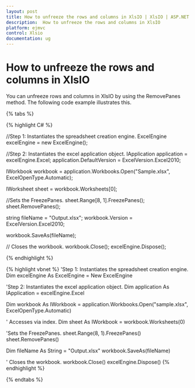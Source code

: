 ```yaml
---
layout: post
title: How to unfreeze the rows and columns in XlsIO | XlsIO | ASP.NET MVC | Syncfusion
description:  How to unfreeze the rows and columns in XlsIO
platform: ejmvc
control: Xlsio
documentation: ug
---
```


# How to unfreeze the rows and columns in XlsIO

You can unfreeze rows and columns in XlsIO by using the RemovePanes method. The following code example illustrates this.

{% tabs %} 
 
{% highlight C# %}

//Step 1: Instantiates the spreadsheet creation engine.
ExcelEngine excelEngine = new ExcelEngine();

//Step 2: Instantiates the excel application object.
IApplication application = excelEngine.Excel;
application.DefaultVersion = ExcelVersion.Excel2010;
 
IWorkbook workbook = application.Workbooks.Open("Sample.xlsx", ExcelOpenType.Automatic);
 
IWorksheet sheet = workbook.Worksheets[0];
 
//Sets the FreezePanes.
sheet.Range[8, 1].FreezePanes();
sheet.RemovePanes();
 
string fileName = "Output.xlsx";
workbook.Version = ExcelVersion.Excel2010;
 
workbook.SaveAs(fileName);
 
// Closes the workbook.
workbook.Close();
excelEngine.Dispose();
   
{% endhighlight %}    


{% highlight vbnet %}
 'Step 1: Instantiates the spreadsheet creation engine.
Dim excelEngine As ExcelEngine = New ExcelEngine
 
'Step 2: Instantiates the excel application object.
Dim application As IApplication = excelEngine.Excel
 
Dim workbook As IWorkbook = application.Workbooks.Open("sample.xlsx", ExcelOpenType.Automatic)
 
' Accesses via index.
Dim sheet As IWorkbook = workbook.Worksheets(0)
 
'Sets the FreezePanes.
sheet.Range(8, 1).FreezePanes()
sheet.RemovePanes()
 
Dim fileName As String = "Output.xlsx"
workbook.SaveAs(fileName)
 
' Closes the workbook.
workbook.Close()
excelEngine.Dispose()
{% endhighlight %}

{% endtabs %}